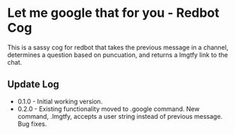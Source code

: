 # Let me google that for you - Redbot Cog
This is a sassy cog for redbot that takes the previous message in a channel, determines a question based on puncuation, and returns a lmgtfy link to the chat.
## Update Log
- 0.1.0 - Initial working version.
- 0.2.0 - Existing functionality moved to .google command. New command, .lmgtfy, accepts a user string instead of previous message. Bug fixes.